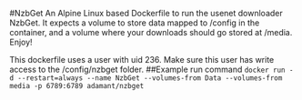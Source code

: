 #NzbGet
An Alpine Linux based Dockerfile to run the usenet downloader NzbGet. It expects a volume to store data mapped to /config in the container, and a volume where your downloads should go stored at /media. Enjoy!

This dockerfile uses a user with uid 236. Make sure this user has write access to the /config/nzbget folder.
##Example run command
`docker run -d --restart=always --name NzbGet --volumes-from Data --volumes-from media -p 6789:6789 adamant/nzbget`

